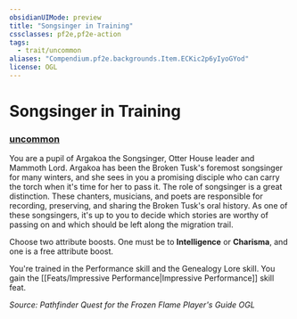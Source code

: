 ```yaml
---
obsidianUIMode: preview
title: "Songsinger in Training"
cssclasses: pf2e,pf2e-action
tags:
  - trait/uncommon
aliases: "Compendium.pf2e.backgrounds.Item.ECKic2p6yIyoGYod"
license: OGL
---
```

# Songsinger in Training

### [uncommon](uncommon "Uncommon Rarity Trait")






You are a pupil of Argakoa the Songsinger, Otter House leader and Mammoth Lord. Argakoa has been the Broken Tusk's foremost songsinger for many winters, and she sees in you a promising disciple who can carry the torch when it's time for her to pass it. The role of songsinger is a great distinction. These chanters, musicians, and poets are responsible for recording, preserving, and sharing the Broken Tusk's oral history. As one of these songsingers, it's up to you to decide which stories are worthy of passing on and which should be left along the migration trail.

Choose two attribute boosts. One must be to **Intelligence** or **Charisma**, and one is a free attribute boost.

You're trained in the Performance skill and the Genealogy Lore skill. You gain the [[Feats/Impressive Performance|Impressive Performance]] skill feat.

*Source: Pathfinder Quest for the Frozen Flame Player's Guide*
*OGL*